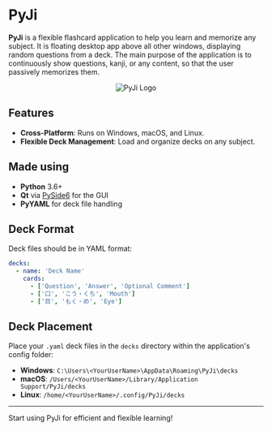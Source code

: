 # PyJi

**PyJi** is a flexible flashcard application to help you learn and memorize any subject. It is floating desktop app above all other windows, displaying random questions from a deck. The main purpose of the application is to continuously show questions, kanji, or any content, so that the user passively memorizes them.
<p align="center">
  <img src="https://github.com/user-attachments/assets/cb673e7e-cbc8-40aa-9d0c-61adb298c4fc" alt="PyJi Logo">
</p>

## Features

- **Cross-Platform**: Runs on Windows, macOS, and Linux.
- **Flexible Deck Management**: Load and organize decks on any subject.

## Made using

- **Python** 3.6+
- **Qt** via [PySide6](https://pypi.org/project/PySide6/) for the GUI
- **PyYAML** for deck file handling

## Deck Format

Deck files should be in YAML format:

```yaml
decks:
  - name: 'Deck Name'
    cards:
      - ['Question', 'Answer', 'Optional Comment']
      - ['口', 'こう・くち', 'Mouth']
      - ['目', 'もく・め', 'Eye']
```

## Deck Placement

Place your `.yaml` deck files in the `decks` directory within the application's config folder:

- **Windows**: `C:\Users\<YourUserName>\AppData\Roaming\PyJi\decks`
- **macOS**: `/Users/<YourUserName>/Library/Application Support/PyJi/decks`
- **Linux**: `/home/<YourUserName>/.config/PyJi/decks`

---

Start using PyJi for efficient and flexible learning!
